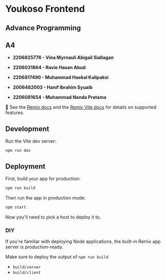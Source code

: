 # Youkoso Frontend

## **Advance Programming**

## **A4**

- **2206825776 - Vina Myrnauli Abigail Siallagan**

- **2206031864 - Ravie Hasan Abud**

- **2206817490 - Muhammad Haekal Kalipaksi**

- **2006482003 - Hanif Ibrahim Syuaib**

- **2206081654 - Muhammad Nanda Pratama**

📖 See the [Remix docs](https://remix.run/docs) and the [Remix Vite docs](https://remix.run/docs/en/main/future/vite) for details on supported features.

## Development

Run the Vite dev server:

```shellscript
npm run dev
```

## Deployment

First, build your app for production:

```sh
npm run build
```

Then run the app in production mode:

```sh
npm start
```

Now you'll need to pick a host to deploy it to.

### DIY

If you're familiar with deploying Node applications, the built-in Remix app server is production-ready.

Make sure to deploy the output of `npm run build`

- `build/server`
- `build/client`
